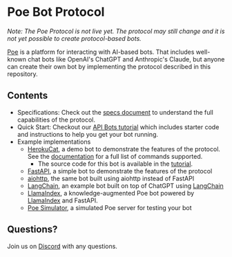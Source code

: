 # Poe Bot Protocol

_Note: The Poe Protocol is not live yet. The protocol may still change and it is not yet
possible to create protocol-based bots._

[Poe](https://poe.com) is a platform for interacting with AI-based bots. That includes
well-known chat bots like OpenAI's ChatGPT and Anthropic's Claude, but anyone can create
their own bot by implementing the protocol described in this repository.

## Contents
- Specifications: Check out the [specs document](./spec.md) to understand the full capabilities of the protocol.
- Quick Start: Checkout our
  [API Bots tutorial](https://github.com/poe-platform/api-bot-tutorial) which includes
  starter code and instructions to help you get your bot running.
- Example implementations
  - [HerokuCat](https://poe.com/HerokuCat), a demo bot to demonstrate the features of
    the protocol. See the
    [documentation](https://github.com/poe-platform/poe-protocol/blob/main/docs/catbot.md)
    for a full list of commands supported.
    - The source code for this bot is available in the
      [tutorial](https://github.com/poe-platform/api-bot-tutorial/blob/main/catbot.py).
  - [FastAPI](./fastapi_poe/), a simple bot to demonstrate the features of the protocol
  - [aiohttp](./aiohttp_poe/), the same bot built using aiohttp instead of FastAPI
  - [LangChain](./langchain_poe/), an example bot built on top of ChatGPT using
    [LangChain](https://github.com/hwchase17/langchain)
  - [LlamaIndex](./llama_poe/), a knowledge-augmented Poe bot powered by
    [LlamaIndex](https://gpt-index.readthedocs.io/en/latest/) and FastAPI.
  - [Poe Simulator](./simulator_poe/), a simulated Poe server for testing your bot

## Questions?

Join us on [Discord](https://discord.gg/TKxT6kBpgm) with any questions.

